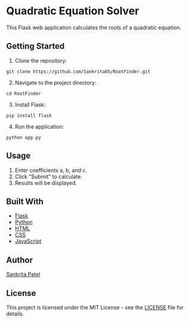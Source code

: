 
# Quadratic Equation Solver

This Flask web application calculates the roots of a quadratic equation.

## Getting Started

1. Clone the repository: 
```
git clone https://github.com/Sankrita05/RootFinder.git
```
2. Navigate to the project directory: 
```
cd RootFinder
```
3. Install Flask: 
```
pip install flask
```
4. Run the application: 
```
python app.py
```

## Usage

1. Enter coefficients a, b, and c.
2. Click "Submit" to calculate.
3. Results will be displayed.

## Built With

- [Flask](https://flask.palletsprojects.com/en/2.0.x/)
- [Python](https://www.python.org/)
- [HTML](https://html.spec.whatwg.org/)
- [CSS](https://developer.mozilla.org/en-US/docs/Web/CSS)
- [JavaScript](https://developer.mozilla.org/en-US/docs/Web/JavaScript)

## Author

[Sankrita Patel](https://github.com/SankritaPatel)

## License

This project is licensed under the MIT License - see the [LICENSE](LICENSE) file for details.
